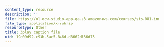 ```yaml
---
content_type: resource
description: ''
file: https://ol-ocw-studio-app-qa.s3.amazonaws.com/courses/sts-081-innovation-systems-for-science-technology-energy-manufacturing-and-health-spring-2017/19c09d92c93b5ac5846dd8662df36d75_on1rmY3Tw5U.vtt
file_type: application/x-subrip
resourcetype: Other
title: 3play caption file
uid: 19c09d92-c93b-5ac5-846d-d8662df36d75
---
```

